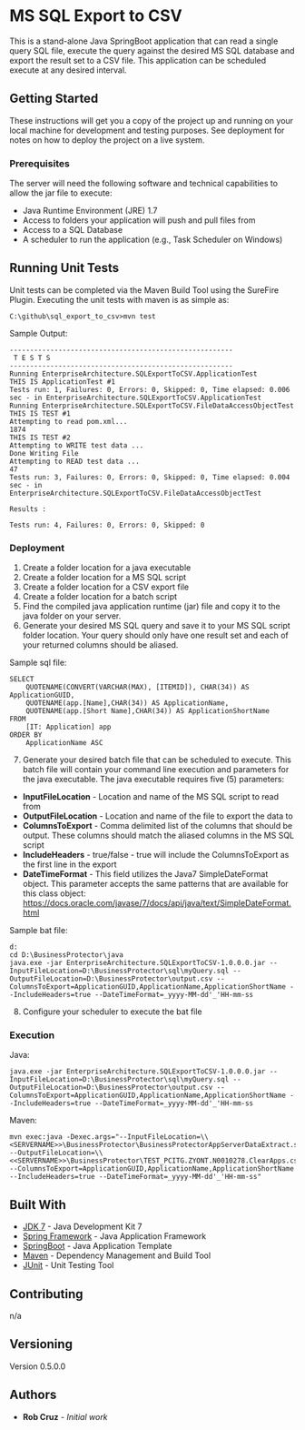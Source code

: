 # MS SQL Export to CSV

This is a stand-alone Java SpringBoot application that can read a single query SQL file, execute the query against the desired MS SQL database and export the result set to a CSV file. This application can be scheduled execute at any desired interval.

## Getting Started

These instructions will get you a copy of the project up and running on your local machine for development and testing purposes. See deployment for notes on how to deploy the project on a live system.

### Prerequisites

The server will need the following software and technical capabilities to allow the jar file to execute:

* Java Runtime Environment (JRE) 1.7
* Access to folders your application will push and pull files from
* Access to a SQL Database
* A scheduler to run the application (e.g., Task Scheduler on Windows)

## Running Unit Tests

Unit tests can be completed via the Maven Build Tool using the SureFire Plugin. Executing the unit tests with maven is as simple as:
```
C:\github\sql_export_to_csv>mvn test
```

Sample Output:
```
-------------------------------------------------------
 T E S T S
-------------------------------------------------------
Running EnterpriseArchitecture.SQLExportToCSV.ApplicationTest
THIS IS ApplicationTest #1
Tests run: 1, Failures: 0, Errors: 0, Skipped: 0, Time elapsed: 0.006 sec - in EnterpriseArchitecture.SQLExportToCSV.ApplicationTest
Running EnterpriseArchitecture.SQLExportToCSV.FileDataAccessObjectTest
THIS IS TEST #1
Attempting to read pom.xml...
1874
THIS IS TEST #2
Attempting to WRITE test data ...
Done Writing File
Attempting to READ test data ...
47
Tests run: 3, Failures: 0, Errors: 0, Skipped: 0, Time elapsed: 0.004 sec - in EnterpriseArchitecture.SQLExportToCSV.FileDataAccessObjectTest

Results :

Tests run: 4, Failures: 0, Errors: 0, Skipped: 0
```

### Deployment

1) Create a folder location for a java executable
2) Create a folder location for a MS SQL script
3) Create a folder location for a CSV export file
4) Create a folder location for a batch script
5) Find the compiled java application runtime (jar) file and copy it to the java folder on your server.
6) Generate your desired MS SQL query and save it to your MS SQL script folder location. Your query should only have one result set and each of your returned columns should be aliased.

Sample sql file:
```
SELECT 
	QUOTENAME(CONVERT(VARCHAR(MAX), [ITEMID]), CHAR(34)) AS ApplicationGUID,
	QUOTENAME(app.[Name],CHAR(34)) AS ApplicationName,
	QUOTENAME(app.[Short Name],CHAR(34)) AS ApplicationShortName
FROM
	[IT: Application] app
ORDER BY
	ApplicationName ASC
```
7) Generate your desired batch file that can be scheduled to execute. This batch file will contain your command line execution and parameters for the java executable. The java executable requires five (5) parameters:
* **InputFileLocation** - Location and name of the MS SQL script to read from
* **OutputFileLocation** - Location and name of the file to export the data to
* **ColumnsToExport** - Comma delimited list of the columns that should be output. These columns should match the aliased columns in the MS SQL script
* **IncludeHeaders** - true/false - true will include the ColumnsToExport as the first line in the export
* **DateTimeFormat** - This field utilizes the Java7 SimpleDateFormat object. This parameter accepts the same patterns that are available for this class object:  https://docs.oracle.com/javase/7/docs/api/java/text/SimpleDateFormat.html

Sample bat file:
```
d:
cd D:\BusinessProtector\java
java.exe -jar EnterpriseArchitecture.SQLExportToCSV-1.0.0.0.jar --InputFileLocation=D:\BusinessProtector\sql\myQuery.sql --OutputFileLocation=D:\BusinessProtector\output.csv --ColumnsToExport=ApplicationGUID,ApplicationName,ApplicationShortName --IncludeHeaders=true --DateTimeFormat=_yyyy-MM-dd'_'HH-mm-ss
```
8) Configure your scheduler to execute the bat file

### Execution

Java:
```
java.exe -jar EnterpriseArchitecture.SQLExportToCSV-1.0.0.0.jar --InputFileLocation=D:\BusinessProtector\sql\myQuery.sql --OutputFileLocation=D:\BusinessProtector\output.csv --ColumnsToExport=ApplicationGUID,ApplicationName,ApplicationShortName --IncludeHeaders=true --DateTimeFormat=_yyyy-MM-dd'_'HH-mm-ss
```
Maven:
```
mvn exec:java -Dexec.args="--InputFileLocation=\\<SERVERNAME>>\BusinessProtector\BusinessProtectorAppServerDataExtract.script.sql --OutputFileLocation=\\<<SERVERNAME>>\BusinessProtector\TEST_PCITG.ZYONT.N0010278.ClearApps.csv --ColumnsToExport=ApplicationGUID,ApplicationName,ApplicationShortName --IncludeHeaders=true --DateTimeFormat=_yyyy-MM-dd'_'HH-mm-ss"
```

## Built With

* [JDK 7](http://www.oracle.com/technetwork/java/javase/downloads/jdk7-downloads-1880260.html) - Java Development Kit 7
* [Spring Framework](https://projects.spring.io/spring-framework/) - Java Application Framework
* [SpringBoot](https://spring.io/guides/gs/spring-boot/) - Java Application Template
* [Maven](https://maven.apache.org/) - Dependency Management and Build Tool
* [JUnit](https://junit.org/) - Unit Testing Tool

## Contributing

n/a

## Versioning

Version 0.5.0.0

## Authors

* **Rob Cruz** - *Initial work*

